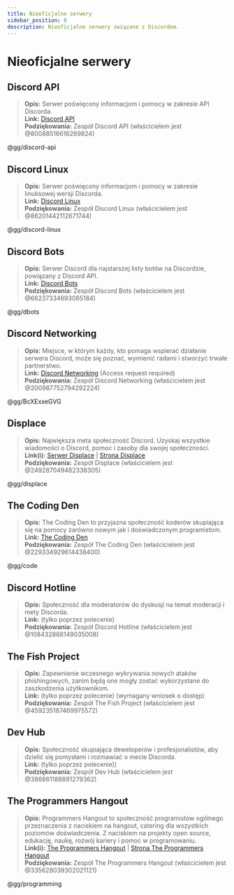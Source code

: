 ```yaml
---
title: Nieoficjalne serwery
sidebar_position: 8
description: Nieoficjalne serwery związane z Discordem.
---
```


# Nieoficjalne serwery

## **Discord API**
> __Opis:__ Serwer poświęcony informacjom i pomocy w zakresie API Discorda.   <br/>
__Link:__ [Discord API](https://discord.gg/discord-api)   <br/>
__Podziękowania:__ Zespół Discord API (właścicielem jest @80088516616269824)

@gg/discord-api

## **Discord Linux**
> __Opis:__ Serwer poświęcony informacjom i pomocy w zakresie linuksowej wersji Discorda.   <br/>
__Link:__ [Discord Linux](https://discord.gg/discord-linux)   <br/>
__Podziękowania:__ Zespół Discord Linux (właścicielem jest @86201442112671744)

@gg/discord-linux

## **Discord Bots**
> __Opis:__ Serwer Discord dla najstarszej listy botów na Discordzie, powiązany z Discord API.   <br/>
__Link:__ [Discord Bots](https://discord.gg/dbots)   <br/>
__Podziękowania:__ Zespół Discord Bots (właścicielem jest @66237334693085184)

@gg/dbots

## **Discord Networking**
> __Opis:__ Miejsce, w którym każdy, kto pomaga wspierać działanie serwera Discord, może się poznać, wymienić radami i stworzyć trwałe partnerstwo.   <br/>
__Link:__ [Discord Networking](https://discord.gg/BcXExxeGVG) (Access request required)   <br/>
__Podziękowania:__ Zespół Discord Networking (właścicielem jest @200987752794292224)

@gg/BcXExxeGVG


## **Displace** 
> __Opis:__ Największa meta społeczność Discord. Uzyskaj wszystkie wiadomości o Discord, pomoc i zasoby dla swojej społeczności.   <br/>
__Link(i):__ [Serwer Displace](https://discord.gg/displace) | [Strona Displace](https://dat.place/)   <br/>
__Podziękowania:__ Zespół Displace (właścicielem jest @249287049482338305)

@gg/displace

## **The Coding Den**
> __Opis:__  The Coding Den to przyjazna społeczność koderów skupiająca się na pomocy zarówno nowym jak i doświadczonym programistom.   <br/>
__Link:__ [The Coding Den](https://discord.gg/code)   <br/>
__Podziękowania:__ Zespół The Coding Den (właścicielem jest @229334929614438400)

@gg/code

## **Discord Hotline**
> __Opis:__ Społeczność dla moderatorów do dyskusji na temat moderacji i mety Discorda.   <br/>
__Link:__ (tylko poprzez polecenie)   <br/>
__Podziękowania:__ Zespół Discord Hotline (właścicielem jest @108432868149035008)

## **The Fish Project**
> __Opis:__ Zapewnienie wczesnego wykrywania nowych ataków phishingowych, zanim będą one mogły zostać wykorzystane do zaszkodzenia użytkownikom.   <br/>
__Link:__ (tylko poprzez polecenie) (wymagany wniosek o dostęp)   <br/>
__Podziękowania:__ Zespół The Fish Project (właścicielem jest @459235187469975572)

## **Dev Hub**
> __Opis:__ Społeczność skupiająca deweloperów i profesjonalistów, aby dzielić się pomysłami i rozmawiać o mecie Discorda.   <br/>
__Link:__ (tylko poprzez polecenie))   <br/>
__Podziękowania:__ Zespół Dev Hub (właścicielem jest @386861188891279362)

## **The Programmers Hangout** 
> __Opis:__ Programmers Hangout to społeczność programistów ogólnego przeznaczenia z naciskiem na hangout, catering dla wszystkich poziomów doświadczenia. Z naciskiem na projekty open source, edukację, naukę, rozwój kariery i pomoc w programowaniu.  <br/>
__Link(i):__ [The Programmers Hangout](https://discord.gg/programming) | [Strona The Programmers Hangout](https://theprogrammershangout.com/)   <br/>
__Podziękowania:__ Zespół The Programmers Hangout (właścicielem jest @335628039302021121)

@gg/programming
